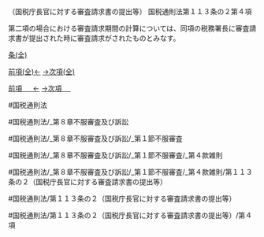 （国税庁長官に対する審査請求書の提出等）
国税通則法第１１３条の２第４項

第二項の場合における審査請求期間の計算については、同項の税務署長に審査請求書が提出された時に審査請求がされたものとみなす。

[条(全)](国税通則法＿＿＿＿＿第１１３条の２_.md)

[前項(全)←](国税通則法＿＿＿＿＿第１１３条の２第３項_.md)    [→次項(全)](国税通則法＿＿＿＿＿第１１３条の２第５項_.md)

[前項 　 ←](国税通則法＿＿＿＿＿第１１３条の２第３項.md)    [→次項 　 ](国税通則法＿＿＿＿＿第１１３条の２第５項.md)



#国税通則法

#国税通則法/_第８章不服審査及び訴訟

#国税通則法/_第８章不服審査及び訴訟/_第１節不服審査

#国税通則法/_第８章不服審査及び訴訟/_第１節不服審査/_第４款雑則

#国税通則法/_第８章不服審査及び訴訟/_第１節不服審査/_第４款雑則/第１１３条の２（国税庁長官に対する審査請求書の提出等）

#国税通則法/第１１３条の２（国税庁長官に対する審査請求書の提出等）

#国税通則法/第１１３条の２（国税庁長官に対する審査請求書の提出等）/第４項

